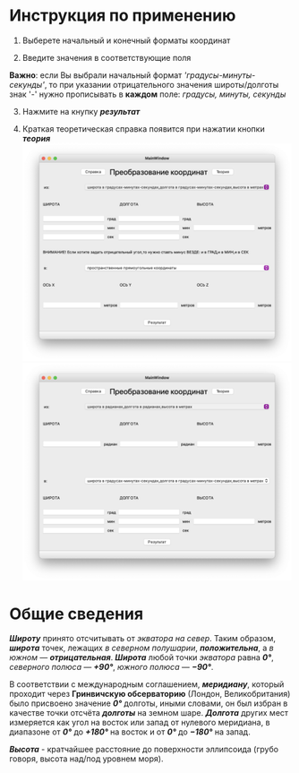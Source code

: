 
# Инструкция по применению

1. Выберете начальный и конечный форматы координат

2. Введите значения в соответствующие поля

__Важно__: если Вы выбрали начальный формат _'градусы-минуты-секунды'_, то при указании отрицательного значения широты/долготы знак '-' нужно прописывать в __каждом__ поле: _градусы, минуты, секунды_

3. Нажмите на кнупку __*результат*__

4. Краткая теоретическая справка появится при нажатии кнопки __*теория*__
![Иллюстрация к проекту](images/screenshot-1.png)
![Иллюстрация к проекту](images/screenshot-2.png)
# Общие сведения 

__*Широту*__ принято отсчитывать от _экватора на север_. 
Таким образом, __*широта*__ точек, лежащих _в северном полушарии_, __*положительна*__, а _в южном_ — __*отрицательная*__. 
__*Широта*__ любой точки _экватора_ равна __*0°*__, _северного полюса_ — __*+90°*__, _южного полюса_ — __*−90°*__.

В соответствии с международным соглашением, __*меридиану*__, который проходит через __Гринвичскую обсерваторию__ (Лондон, Великобритания) было присвоено значение __*0°*__ долготы, иными словами, он был избран в качестве точки отсчёта __*долготы*__ на земном шаре. 
__*Долгота*__ других мест измеряется как угол на восток или запад от нулевого меридиана, в диапазоне от __*0°*__ до __*+180°*__ на восток и от __*0°*__ до __*−180°*__ на запад.

__*Высота*__ - кратчайшее расстояние до поверхности эллипсоида (грубо говоря, высота над/под уровнем моря).


